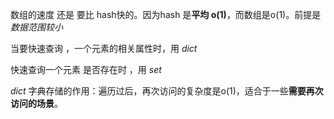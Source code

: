  数组的速度 还是 要比 hash快的。因为hash 是**平均 o(1)**，而数组是o(1)。前提是*数据范围较小*
 
 
 当要快速查询 ，一个元素的相关属性时，用 *dict*
 
 快速查询一个元素 是否存在时 ，用 *set*
 
 *dict* 字典存储的作用：遍历过后，再次访问的复杂度是o(1)，适合于一些**需要再次访问的场景**。
